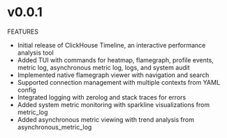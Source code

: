 # v0.0.1
FEATURES
- Initial release of ClickHouse Timeline, an interactive performance analysis tool
- Added TUI with commands for heatmap, flamegraph, profile events, metric log, asynchronous metric log, logs, and system audit
- Implemented native flamegraph viewer with navigation and search
- Supported connection management with multiple contexts from YAML config
- Integrated logging with zerolog and stack traces for errors
- Added system metric monitoring with sparkline visualizations from metric_log
- Added asynchronous metric viewing with trend analysis from asynchronous_metric_log
